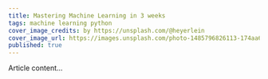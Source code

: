 ```yaml
---
title: Mastering Machine Learning in 3 weeks
tags: machine learning python
cover_image_credits: by https://unsplash.com/@heyerlein
cover_image_url: https://images.unsplash.com/photo-1485796826113-174aa68fd81b?ixlib=rb-1.2.1&q=80&fm=jpg&crop=entropy&cs=tinysrgb&dl=h-heyerlein-ndja2LJ4IcM-unsplash.jpg
published: true
---
```


Article content...
